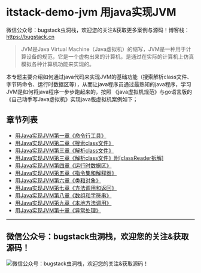 # itstack-demo-jvm 用java实现JVM
微信公众号：bugstack虫洞栈，欢迎您的关注&获取更多案例与源码！博客栈：https://bugstack.cn 

>JVM是Java Virtual Machine（Java虚拟机）的缩写，JVM是一种用于计算设备的规范，它是一个虚构出来的计算机，是通过在实际的计算机上仿真模拟各种计算机功能来实现的。


本专题主要介绍如何通过java代码来实现JVM的基础功能（搜索解析class文件、字节码命令、运行时数据区等），从而让java程序员通过最熟知的java程序，学习JVM是如何将java程序一步步跑起来的，按照
《java虚拟机规范》与go语言版的《自己动手写Java虚拟机》实现java版虚拟机案例如下；


## 章节列表
- [用Java实现JVM第一章《命令行工具》](https://github.com/fuzhengwei/itstack-demo-jvm)
- [用Java实现JVM第二章《搜索class文件》](https://github.com/fuzhengwei/itstack-demo-jvm)
- [用Java实现JVM第三章《解析class文件》](https://github.com/fuzhengwei/itstack-demo-jvm)
- [用Java实现JVM第三章《解析class文件》附[classReader拆解]](https://github.com/fuzhengwei/itstack-demo-jvm)
- [用Java实现JVM第四章《运行时数据区》](https://github.com/fuzhengwei/itstack-demo-jvm)
- [用Java实现JVM第五章《指令集和解释器》](https://github.com/fuzhengwei/itstack-demo-jvm)
- [用Java实现JVM第六章《类和对象》](https://github.com/fuzhengwei/itstack-demo-jvm)
- [用Java实现JVM第七章《方法调用和返回》](https://github.com/fuzhengwei/itstack-demo-jvm)
- [用Java实现JVM第八章《数组和字符串》](https://github.com/fuzhengwei/itstack-demo-jvm)
- [用Java实现JVM第九章《本地方法调用》](https://github.com/fuzhengwei/itstack-demo-jvm)
- [用Java实现JVM第十章《异常处理》](https://github.com/fuzhengwei/itstack-demo-jvm)

------------

## 微信公众号：bugstack虫洞栈，欢迎您的关注&获取源码！

![微信公众号：bugstack虫洞栈，欢迎您的关注&获取源码！](https://bugstack.cn/wp-content/uploads/2019/08/qrcode清晰.png)
